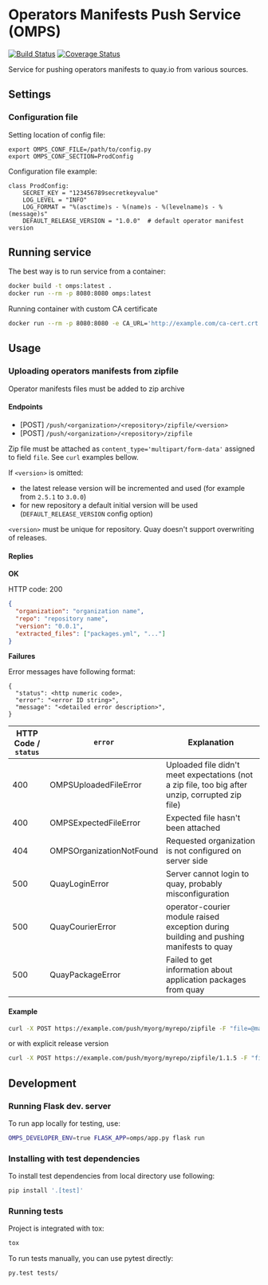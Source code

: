 # Operators Manifests Push Service (OMPS)

[![Build Status](https://travis-ci.com/release-engineering/operators-manifests-push-service.svg?branch=master)](https://travis-ci.com/release-engineering/operators-manifests-push-service)
[![Coverage Status](https://coveralls.io/repos/github/release-engineering/operators-manifests-push-service/badge.svg?branch=master)](https://coveralls.io/github/release-engineering/operators-manifests-push-service?branch=master)

Service for pushing operators manifests to quay.io from various sources.

## Settings

### Configuration file

Setting location of config file:
```
export OMPS_CONF_FILE=/path/to/config.py
export OMPS_CONF_SECTION=ProdConfig
```

Configuration file example:
```
class ProdConfig:
    SECRET_KEY = "123456789secretkeyvalue"
    LOG_LEVEL = "INFO"
    LOG_FORMAT = "%(asctime)s - %(name)s - %(levelname)s - %(message)s"
    DEFAULT_RELEASE_VERSION = "1.0.0"  # default operator manifest version
```

## Running service

The best way is to run service from a container:
```bash
docker build -t omps:latest .
docker run --rm -p 8080:8080 omps:latest
```

Running container with custom CA certificate
```bash
docker run --rm -p 8080:8080 -e CA_URL='http://example.com/ca-cert.crt' omps:latest
```

## Usage

### Uploading operators manifests from zipfile

Operator manifests files must be added to zip archive

#### Endpoints

* [POST] `/push/<organization>/<repository>/zipfile/<version>`
* [POST] `/push/<organization>/<repository>/zipfile`

Zip file must be attached as `content_type='multipart/form-data'` assigned to
field `file`. See `curl` examples bellow.

If `<version>` is omitted:
* the latest release version will be incremented and used (for example from `2.5.1` to `3.0.0`)
* for new repository a default initial version will be used (`DEFAULT_RELEASE_VERSION` config option)

`<version>` must be unique for repository. Quay doesn't support overwriting of releases.

#### Replies

**OK**

HTTP code: 200

```json
{
  "organization": "organization name",
  "repo": "repository name",
  "version": "0.0.1",
  "extracted_files": ["packages.yml", "..."]
}

```

**Failures**

Error messages have following format:
```
{
  "status": <http numeric code>,
  "error": "<error ID string>",
  "message": "<detailed error description>",
}
```


| HTTP Code / `status` |  `error`    |  Explanation        |
|-----------|------------------------|---------------------|
|400| OMPSUploadedFileError | Uploaded file didn't meet expectations (not a zip file, too big after unzip, corrupted zip file) |
|400| OMPSExpectedFileError | Expected file hasn't been attached |
|404| OMPSOrganizationNotFound | Requested organization is not configured on server side |
|500| QuayLoginError | Server cannot login to quay, probably misconfiguration |
|500| QuayCourierError | operator-courier module raised exception during building and pushing manifests to quay|
|500| QuayPackageError | Failed to get information about application packages from quay |

#### Example
```bash
curl -X POST https://example.com/push/myorg/myrepo/zipfile -F "file=@manifests.zip"
```
or with explicit release version
```bash
curl -X POST https://example.com/push/myorg/myrepo/zipfile/1.1.5 -F "file=@manifests.zip"
```


## Development

### Running Flask dev. server

To run app locally for testing, use:
```bash
OMPS_DEVELOPER_ENV=true FLASK_APP=omps/app.py flask run
```

### Installing with test dependencies

To install test dependencies from local directory use following:
```bash
pip install '.[test]'
```


### Running tests

Project is integrated with tox:
```bash
tox
```

To run tests manually, you can use pytest directly:
```bash
py.test tests/
```
